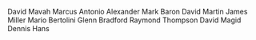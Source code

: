David Mavah
Marcus Antonio Alexander
Mark Baron
David Martin
James Miller
Mario Bertolini
Glenn Bradford
Raymond Thompson
David Magid
Dennis Hans
